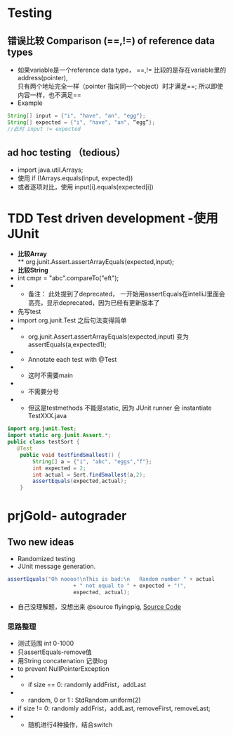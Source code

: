 # Testing 
## 错误比较 Comparison (==,!=) of reference data types 
* 如果variable是一个reference data type， ==,!= 比较的是存在variable里的address(pointer), <br>只有两个地址完全一样（pointer 指向同一个object）时才满足==; 所以即使内容一样，也不满足==
* Example
```java
String[] input = {"i", "have", "an", "egg"};
String[] expected = {"i", "have", "an", “egg”}; 
//此时 input != expected
```
## ad hoc testing （tedious）
* import java.util.Arrays;
* 使用 if (!Arrays.equals(input, expected))
* 或者逐项对比，使用 input[i].equals(expected[i])

# TDD  Test driven development -使用JUnit
* **比较Array**  
** org.junit.Assert.assertArrayEquals(expected,input);
* **比较String**
*  int cmpr = "abc".compareTo("eft");
* * 备注： 此处提到了deprecated， 一开始用assertEquals在intelliJ里面会高亮，显示deprecated，因为已经有更新版本了
* 先写test
* import org.junit.Test 之后句法变得简单
* * org.junit.Assert.assertArrayEquals(expected,input) 变为 assertEquals(a,expected1);
* * Annotate each test with @Test
* * 这时不需要main
* * 不需要分号
* * 但这是testmethods 不能是static, 因为 JUnit runner 会 instantiate TestXXX.java
 
```java 
import org.junit.Test;
import static org.junit.Assert.*;
public class testSort {
   @Test
    public void testfindSmallest() {
        String[] a = {"i", "abc", "eggs","f"};
        int expected = 2;
        int actual = Sort.findSmallest(a,2);
        assertEquals(expected,actual);
    }
```
# prjGold- autograder 
## Two new ideas
* Randomized testing
* JUnit message generation.
```java
assertEquals("Oh noooo!\nThis is bad:\n   Random number " + actual 
                     + " not equal to " + expected + "!", 
                     expected, actual);
```
* 自己没理解题，没想出来 @source flyingpig, [Source Code](https://github.com/PKUFlyingPig/CS61B/blob/e1fc65dcfdcf67e691dd5783f522181026ec0d1e/proj1gold/TestArrayDequeGold.java)

### 思路整理
* 测试范围 int 0-1000
* 只assertEquals-remove值
* 用String concatenation 记录log 
* to prevent NullPointerException
* * if size == 0: randomly addFrist，addLast
* * random, 0 or 1 : StdRandom.uniform(2)
* if size != 0: randomly addFrist，addLast, removeFirst, removeLast; 
* * 随机进行4种操作，结合switch


